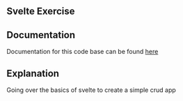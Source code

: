 ## Svelte Exercise

## Documentation
Documentation for this code base can be found <a href="https://www.youtube.com/watch?v=zojEMeQGGHs">here</a>

## Explanation
Going over the basics of svelte to create a simple crud app